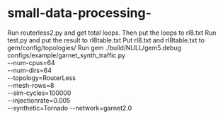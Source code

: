 # small-data-processing-
Run routerless2.py and get total loops.
Then put the loops to rl8.txt 
Run test.py and put the result to rl8table.txt
Put rl8.txt and rl8table.txt to gem/config/topologies/
Run gem
./build/NULL/gem5.debug 
configs/example/garnet_synth_traffic.py  
--num-cpus=64  
--num-dirs=64  
--topology=RouterLess   
--mesh-rows=8  
--sim-cycles=100000  
--injectionrate=0.005  
--synthetic=Tornado
--network=garnet2.0

